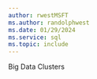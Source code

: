 ```yaml
---
author: rwestMSFT
ms.author: randolphwest
ms.date: 01/29/2024
ms.service: sql
ms.topic: include
---
```

Big Data Clusters
